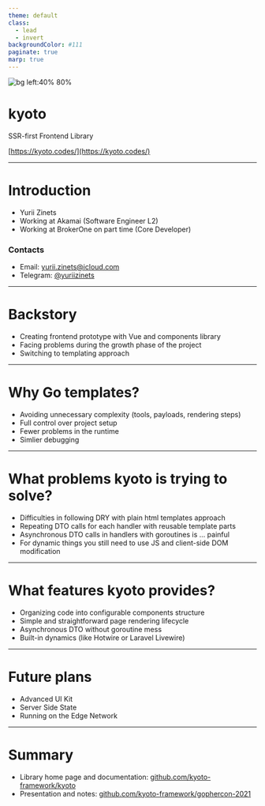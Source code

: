 ```yaml
---
theme: default
class:
  - lead
  - invert
backgroundColor: #111
paginate: true
marp: true
---
```


![bg left:40% 80%](https://raw.githubusercontent.com/kyoto-framework/kyoto/master/docs/assets/kyoto.svg)

# **kyoto**

SSR-first Frontend Library

[https://kyoto.codes/](https://kyoto.codes/)

---

# Introduction

- Yurii Zinets
- Working at Akamai (Software Engineer L2)
- Working at BrokerOne on part time (Core Developer)

### Contacts

- Email: yurii.zinets@icloud.com
- Telegram: [@yuriizinets](https://t.me/yuriizinets)

---

# Backstory

- Creating frontend prototype with Vue and components library
- Facing problems during the growth phase of the project
- Switching to templating approach

---

# Why Go templates?

- Avoiding unnecessary complexity (tools, payloads, rendering steps)
- Full control over project setup
- Fewer problems in the runtime
- Simlier debugging

---

# What problems kyoto is trying to solve?

- Difficulties in following DRY with plain html templates approach
- Repeating DTO calls for each handler with reusable template parts
- Asynchronous DTO calls in handlers with goroutines is ... painful
- For dynamic things you still need to use JS and client-side DOM modification

---

# What features kyoto provides?

- Organizing code into configurable components structure
- Simple and straightforward page rendering lifecycle
- Asynchronous DTO without goroutine mess
- Built-in dynamics (like Hotwire or Laravel Livewire)

---

# Future plans

- Advanced UI Kit
- Server Side State
- Running on the Edge Network

---

# Summary

- Library home page and documentation: [github.com/kyoto-framework/kyoto](https://github.com/kyoto-framework/kyoto)
- Presentation and notes: [github.com/kyoto-framework/gophercon-2021](https://github.com/kyoto-framework/gophercon-2021)
